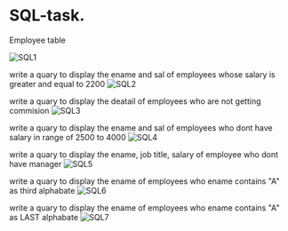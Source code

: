 # SQL-task.

Employee table


![SQL1](https://github.com/ajaypal321/SQL-task./assets/136219483/66824fe1-081b-4c5b-8b94-fdae451e54da)


write a quary  to display the ename and sal  of employees whose salary is greater and equal to 2200
![SQL2](https://github.com/ajaypal321/SQL-task./assets/136219483/9a34ed6e-1fa9-4b10-8d9d-7f87004537a6)

write a quary to display the deatail of employees who are not getting commision
![SQL3](https://github.com/ajaypal321/SQL-task./assets/136219483/c1a7d671-81b2-46ac-9288-d7cfd23e014e)

write a quary to display the ename and sal of employees who dont have salary in range of 2500 to 4000
![SQL4](https://github.com/ajaypal321/SQL-task./assets/136219483/126e1ae6-8cd8-4b2d-a494-7a26ddc8f565)

write a quary to display the ename, job title, salary of employee who dont have manager
![SQL5](https://github.com/ajaypal321/SQL-task./assets/136219483/f54c07a7-9145-46bd-9321-e60d9d33bcd9)

write a quary to display the ename of employees who ename contains "A" as third alphabate
![SQL6](https://github.com/ajaypal321/SQL-task./assets/136219483/f7a989a8-97cd-458e-b5d7-9c4a1251f2e4)

write a quary to display the ename of employees who ename contains "A" as LAST alphabate
![SQL7](https://github.com/ajaypal321/SQL-task./assets/136219483/ab70a941-7663-4943-934a-b6c46cfe7712)





